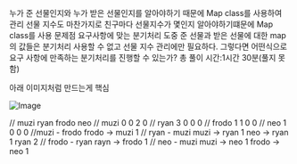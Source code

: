 누가 준 선물인지와 누가 받은 선물인지를 알아야하기 때문에 Map class를 사용하여 관리
선물 지수도 마찬가지로 친구마다 선물지수가 몇인지 알아야하기떄문에 Map class를 사용
문제점
요구사항에 맞는 분기처리 도중 준 선물과 받은 선물에 대한 map의 값들은 분기처리 사용할 수 없고 선물 지수 관리에만 필요하다.
그렇다면 어떤식으로 요구 사항에 만족하는 분기처리를 진행할 수 있는가?
총 풀이 시간:1시간 30분(풀지 못함)

아래 이미지처럼 만드는게 핵심

![Image](https://github.com/user-attachments/assets/494b626e-cb0a-44b6-8e2c-25d11e1a8c5c)

// muzi ryan frodo neo
// muzi 0 0 2 0
// ryan 3 0 0 0
// frodo 1 1 0 0
// neo 1 0 0 0
//muzi - frodo frodo -> muzi 1
// ryan - muzi muzi -> ryan 1 neo -> ryan 1 ryan 2
// frodo - ryan rayn -> frodo 1
// neo - muzi muzi -> neo 1 frodo -> neo 1
